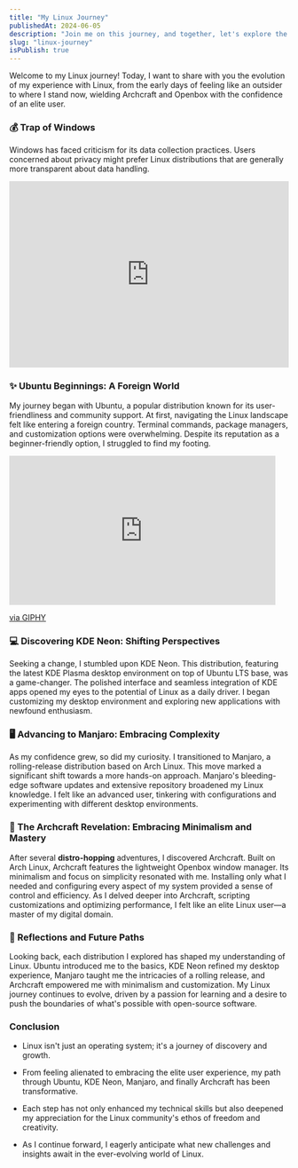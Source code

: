 ```yaml
---
title: "My Linux Journey"
publishedAt: 2024-06-05
description: "Join me on this journey, and together, let's explore the limitless possibilities of Linux."
slug: "linux-journey"
isPublish: true
---
```


Welcome to my Linux journey! Today, I want to share with you the evolution of my experience with Linux, from the early days of feeling like an outsider to where I stand now, wielding Archcraft and Openbox with the confidence of an elite user.

### 💰 Trap of Windows

Windows has faced criticism for its data collection practices. Users concerned about privacy might prefer Linux distributions that are generally more transparent about data handling.

<div style="width:100%"><div style="height:0;padding-bottom:66.66666666666666%;position:relative;width:100%"><iframe allowfullscreen="" frameBorder="0" height="100%" src="https://giphy.com/embed/u2wg2uXJbHzkXkPphr/video" style="left:0;position:absolute;top:0" width="100%"></iframe></div></div>

### ✨ Ubuntu Beginnings: A Foreign World

My journey began with Ubuntu, a popular distribution known for its user-friendliness and community support. At first, navigating the Linux landscape felt like entering a foreign country. Terminal commands, package managers, and customization options were overwhelming. Despite its reputation as a beginner-friendly option, I struggled to find my footing.

<iframe src="https://giphy.com/embed/CBd6lbEDEHdcouLkh4" width="480" height="269" style="" frameBorder="0" class="giphy-embed" allowFullScreen></iframe><p><a href="https://giphy.com/gifs/minecraft-microsoft-builder-minecraft-CBd6lbEDEHdcouLkh4">via GIPHY</a></p>

### 💻 Discovering KDE Neon: Shifting Perspectives

Seeking a change, I stumbled upon KDE Neon. This distribution, featuring the latest KDE Plasma desktop environment on top of Ubuntu LTS base, was a game-changer. The polished interface and seamless integration of KDE apps opened my eyes to the potential of Linux as a daily driver. I began customizing my desktop environment and exploring new applications with newfound enthusiasm.

### 🖥️ Advancing to Manjaro: Embracing Complexity

As my confidence grew, so did my curiosity. I transitioned to Manjaro, a rolling-release distribution based on Arch Linux. This move marked a significant shift towards a more hands-on approach. Manjaro's bleeding-edge software updates and extensive repository broadened my Linux knowledge. I felt like an advanced user, tinkering with configurations and experimenting with different desktop environments.

### 👾 The Archcraft Revelation: Embracing Minimalism and Mastery

After several __distro-hopping__ adventures, I discovered Archcraft. Built on Arch Linux, Archcraft features the lightweight Openbox window manager. Its minimalism and focus on simplicity resonated with me. Installing only what I needed and configuring every aspect of my system provided a sense of control and efficiency. As I delved deeper into Archcraft, scripting customizations and optimizing performance, I felt like an elite Linux user—a master of my digital domain.

### 🚀 Reflections and Future Paths

Looking back, each distribution I explored has shaped my understanding of Linux. Ubuntu introduced me to the basics, KDE Neon refined my desktop experience, Manjaro taught me the intricacies of a rolling release, and Archcraft empowered me with minimalism and customization. My Linux journey continues to evolve, driven by a passion for learning and a desire to push the boundaries of what's possible with open-source software.

### Conclusion

- Linux isn't just an operating system; it's a journey of discovery and growth. 

- From feeling alienated to embracing the elite user experience, my path through Ubuntu, KDE Neon, Manjaro, and finally Archcraft has been transformative. 

- Each step has not only enhanced my technical skills but also deepened my appreciation for the Linux community's ethos of freedom and creativity. 

- As I continue forward, I eagerly anticipate what new challenges and insights await in the ever-evolving world of Linux.

